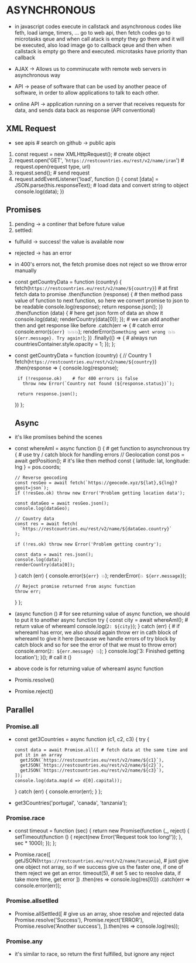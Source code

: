 # ASYNCHRONOUS

- in javascript codes execute in callstack and asynchronous codes like feth, load iamge, timers, ... go to web api, then fetch codes go to microtasks qeue and when call atack is empty they go there and it will be executed, also load image go to callback qeue and then when callstack is empty go there and executed. microtasks have priority than callback

- AJAX -> Allows us to comminucate with remote web servers in asynchronous way
- API -> pease of software that can be used by another peace of software, in order to allow applications to talk to each other.

- online API -> application running on a server that receives requests for data, and sends data back as response (API conventional)

## XML Request

- see apis # search on github -> public apis

1. const request = new XMLHttpRequest(); # create object
2. request.open('GET', '`https://restcountries.eu/rest/v2/name/iran`') # request.open(request type, url)
3. request.send(); # send request
4. request.addEventListener('load', function () {
   const [data] = JSON.parse(this.responseText); # load data and convert string to object
   console.log(data);
   })

## Promises

1. pending -> a continer that before future value
2. settled:

- fulfuild -> success! the value is available now
- rejected -> has an error

- in 400's errors not, the fetch promise does not reject so we throw error manually

- const getCountryData = function (country) {
  fetch(`https://restcountries.eu/rest/v2/name/${country}`) # at first fetch data to promise
  .then(function (response) { # then method pass value of function to next function, so here we convert promise to json to be readable
  console.log(response);
  return response.json();
  })
  .then(function (data) { # here get json form of data an show it
  console.log(data);
  renderCountry(data[0]);
  }); # we can add another then and get response like before
  .catch(err => { # catch error
  console.error(`${err} 💥💥💥`);
  renderError(`Something went wrong 💥💥 ${err.message}. Try again!`);
  })
  .finally(() => { # always run
  countriesContainer.style.opacity = 1;
  });
  };
- const getCountryData = function (country) {
  // Country 1
  fetch(`https://restcountries.eu/rest/v2/name/${country}`)
  .then(response => {
  console.log(response);

       if (!response.ok)	# for 400 errors is false
         throw new Error(`Country not found (${response.status})`);

       return response.json();

  })
  };

  ## Async

- it's like promiises behind the scenes

- const whereAmI = async function () { # get function to asynchronous
  try { # use try / catch block for handling errors
  // Geolocation
  const pos = await getPosition(); # it's like then method
  const { latitude: lat, longitude: lng } = pos.coords;

      // Reverse geocoding
      const resGeo = await fetch(`https://geocode.xyz/${lat},${lng}?geoit=json`);
      if (!resGeo.ok) throw new Error('Problem getting location data');

      const dataGeo = await resGeo.json();
      console.log(dataGeo);

      // Country data
      const res = await fetch(
        `https://restcountries.eu/rest/v2/name/${dataGeo.country}`
      );

      if (!res.ok) throw new Error('Problem getting country');

      const data = await res.json();
      console.log(data);
      renderCountry(data[0]);

  } catch (err) {
  console.error(`${err} 💥`);
  renderError(`💥 ${err.message}`);

      // Reject promise returned from async function
      throw err;

  }
  };

- (async function () # for see returning value of async function, we should to put it to another async function
  try {
  const city = await whereAmI(); # return value of whereamI
  console.log(`2: ${city}`);
  } catch (err) { # if whereamI has error, we also should again throw err in cath block of whereamI to give it here (because we handle errors of try block by catch block and so for see the error of that we must to throw error)
  console.error(`2: ${err.message} 💥`);
  }
  console.log('3: Finished getting location');
  )(); # call it ()

- above code is for returning value of whereamI async function

- Promis.resolve()
- Promise.reject()

## Parallel

### Promise.all

- const get3Countries = async function (c1, c2, c3) {
  try {

      const data = await Promise.all([ # fetch data at the same time and put it in an array
        getJSON(`https://restcountries.eu/rest/v2/name/${c1}`),
        getJSON(`https://restcountries.eu/rest/v2/name/${c2}`),
        getJSON(`https://restcountries.eu/rest/v2/name/${c3}`),
      ]);
      console.log(data.map(d => d[0].capital));

  } catch (err) {
  console.error(err);
  }
  };

- get3Countries('portugal', 'canada', 'tanzania');

### Promise.race

- const timeout = function (sec) {
  return new Promise(function (\_, reject) {
  setTimeout(function () {
  reject(new Error('Request took too long!'));
  }, sec \* 1000);
  });
  };

- Promise.race([
  getJSON(`https://restcountries.eu/rest/v2/name/tanzania`), # just give one object not array, so if we success give us the faster one, if one of them reject we get an error.
  timeout(5), # set 5 sec to resolve data, if take more time, get error
  ])
  .then(res => console.log(res[0]))
  .catch(err => console.error(err));

### Promise.allsetlled

- Promise.allSettled([ # give us an array, shoe resolve and rejected data
  Promise.resolve('Success'),
  Promise.reject('ERROR'),
  Promise.resolve('Another success'),
  ]).then(res => console.log(res));

### Promise.any

- it's similar to race, so return the first fulfilled, but ignore any reject
